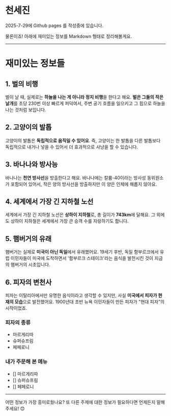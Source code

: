 # 천세진

2025-7-29에 Github pages 를 작성중에 있습니다.

물론이죠! 아래에 재미있는 정보를 Markdown 형태로 정리해볼게요.

---

# 재미있는 정보들

## 1. **벌의 비행**

벌이 날 때, 실제로는 **하늘을 나는 게 아니라 정지 비행**을 한다고 해요. **벌은 그들의 작은 날개**를 초당 230번 이상 빠르게 퍼덕여서, 주변 공기 흐름을 일으키고 그 힘으로 하늘을 나는 것처럼 보입니다.

## 2. **고양이의 발톱**

고양이의 발톱은 **독립적으로 움직일 수 있어요**. 즉, 고양이는 한 발톱을 다른 발톱보다 독립적으로 내거나 넣을 수 있어서 더 효과적으로 사냥을 할 수 있습니다.

## 3. **바나나와 방사능**

바나나는 **천연 방사선**을 방출한다고 해요. 바나나에는 칼륨-40이라는 방사성 동위원소가 포함되어 있어서, 작은 양의 방사선을 방출하지만 이 양은 인체에 해롭지 않아요.

## 4. **세계에서 가장 긴 지하철 노선**

세계에서 가장 긴 지하철 노선은 **상하이 지하철**로, 총 길이가 **743km**에 달해요. 그 외에도 상하이 지하철은 세계에서 가장 큰 승객 수를 자랑하기도 합니다.

## 5. **햄버거의 유래**

햄버거는 실제로 **미국이 아닌 독일**에서 유래했어요. 19세기 후반, 독일 함부르크에서 유럽 이민자들이 미국에 도착하면서 '함부르크 스테이크'라는 음식을 발전시킨 것이 지금의 햄버거의 시초입니다.

## 6. **피자의 변천사**

피자는 이탈리아에서만 유명한 음식이라고 생각할 수 있지만, 사실 **미국에서 피자가 현재의 모습**으로 발전했어요. 1900년대 초반 뉴욕 이민자들이 만든 피자가 "현대 피자"의 시작이었죠.

### **피자의 종류**
- 마르게리따
- 슈퍼슈프림
- 페페로니

### 내가 주문해 본 메뉴
- [] 마르게리따
- [] 슈퍼슈프림
- [] 페페로니


---

어떤 정보가 가장 흥미로웠나요? 또 다른 주제에 대한 정보가 필요하다면 언제든지 말해 주세요! 😊

